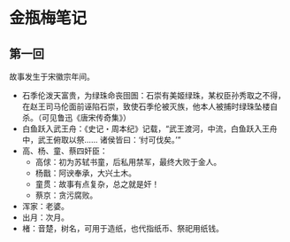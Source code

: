 # 金瓶梅笔记

## 第一回
故事发生于宋徽宗年间。

- 石季伦泼天富贵，为绿珠命丧囹圄：石崇有美姬绿珠，某权臣孙秀取之不得，在赵王司马伦面前诬陷石崇，致使石季伦被灭族，他本人被捕时绿珠坠楼自杀。（可见鲁迅《唐宋传奇集》）
- 白鱼跃入武王舟：《史记・周本纪》记载，“武王渡河，中流，白鱼跃入王舟中，武王俯取以祭…… 诸侯皆曰：‘纣可伐矣。’”
- 高、杨、童、蔡四奸臣：
  - 高俅：初为苏轼书童，后私用禁军，最终大败于金人。
  - 杨戬：阿谀奉承，大兴土木。
  - 童贯：故事有点复杂，总之就是奸！
  - 蔡京：贪污腐败。
- 浑家：老婆。
- 出月：次月。
- 楮：音楚，树名，可用于造纸，也代指纸币、祭祀用纸钱。
